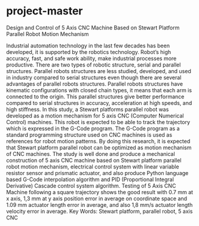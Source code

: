 # project-master
Design and Control of 5 Axis CNC Machine Based on Stewart Platform Parallel Robot Motion Mechanism

Industrial automation technology in the last few decades has been developed, it is supported by the robotics technology. Robot’s high accuracy, fast, and safe work ability, make industrial processes more productive. There are two types of robotic structure, serial and parallel structures. Parallel robots structures are less studied, developed, and used in industry compared to serial structures even though there are several advantages of parallel robots structures. Parallel robots structures have kinematic configurations with closed chain types, it means that each arm is connected to the origin. This parallel structures give better performance compared to serial structures in accuracy, acceleration at high speeds, and high stiffness. In this study, a Stewart platforms parallel robot was developed as a motion mechanism for 5 axis CNC (Computer Numerical Control) machines. This robot is expected to be able to track the trajectory which is expressed in the G-Code program. The G-Code program as a standard programming structure used on CNC machines is used as references for robot motion patterns. By doing this research, it is expected that Stewart platform parallel robot can be optimized as motion mechanism of CNC machines. The study is well done and produce a mechanical construction of 5 axis CNC machine based on Stewart platform parallel robot motion mechanism, electrical control system with linear variable resistor sensor and prismatic actuator, and also produce Python language based G-Code interpolation algorithm and PID (Proportional Integral Derivative) Cascade control system algorithm. Testing of 5 Axis CNC Machine following a square trajectory shows the good result with 0.7 mm at x axis, 1,3 mm at y axis position error in average on coordinate space and 1.09 mm actuator length error in average, and also 1,8 mm/s actuator length velocity error in average. Key Words: Stewart platform, parallel robot, 5 axis CNC
